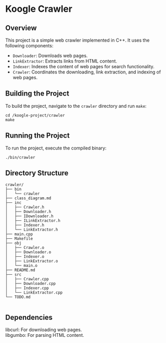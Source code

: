 # Koogle Crawler

## Overview

This project is a simple web crawler implemented in C++. It uses the following components:
- `Downloader`: Downloads web pages.
- `LinkExtractor`: Extracts links from HTML content.
- `Indexer`: Indexes the content of web pages for search functionality.
- `Crawler`: Coordinates the downloading, link extraction, and indexing of web pages.

## Building the Project

To build the project, navigate to the `crawler` directory and run `make`:
```
cd /koogle-project/crawler
make
```


## Running the Project

To run the project, execute the compiled binary:
```
./bin/crawler
```


## Directory Structure

```
crawler/
├── bin
│   └── crawler
├── class_diagram.md
├── inc
│   ├── Crawler.h
│   ├── Downloader.h
│   ├── IDownloader.h
│   ├── ILinkExtractor.h
│   ├── Indexer.h
│   └── LinkExtractor.h
├── main.cpp
├── Makefile
├── obj
│   ├── Crawler.o
│   ├── Downloader.o
│   ├── Indexer.o
│   ├── LinkExtractor.o
│   └── main.o
├── README.md
├── src
│   ├── Crawler.cpp
│   ├── Downloader.cpp
│   ├── Indexer.cpp
│   └── LinkExtractor.cpp
└── TODO.md


```

## Dependencies

libcurl: For downloading web pages.    
libgumbo: For parsing HTML content.


